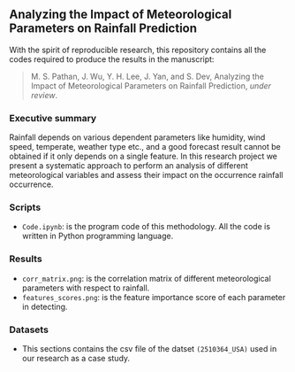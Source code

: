 ## Analyzing the Impact of Meteorological Parameters on Rainfall Prediction

With the spirit of reproducible research, this repository contains all the codes required to produce the results in the manuscript:

> M. S. Pathan, J. Wu, Y. H. Lee, J. Yan, and S. Dev, Analyzing the Impact of Meteorological Parameters on Rainfall Prediction, *under review*.


### Executive summary
Rainfall depends on various dependent parameters like humidity, wind speed, temperate, weather type etc., and a good forecast result cannot be obtained if it only depends on a single feature. In this research project we present a systematic approach to perform an analysis of different meteorological variables and assess their impact on the occurrence rainfall occurrence. 


### Scripts
+ `Code.ipynb`: is the program code of this methodology. All the code is written in Python programming language.


### Results
+ `corr_matrix.png`: is the correlation matrix of different meteorological parameters with respect to rainfall.
+ `features_scores.png`: is the feature importance score of each parameter in detecting.


### Datasets
+ This sections contains the csv file of the datset `(2510364_USA)` used in our research as a case study.
